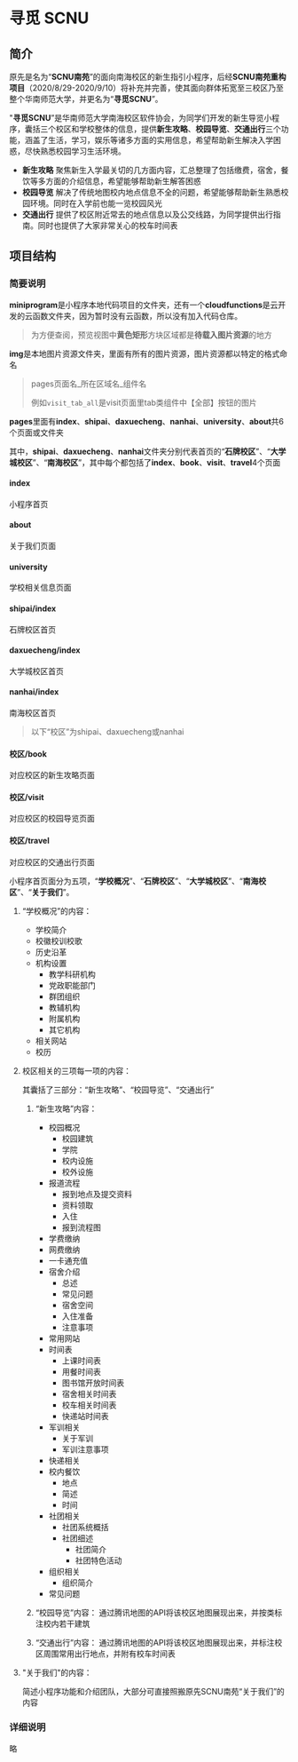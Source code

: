 # 寻觅 SCNU

## 简介

原先是名为“**SCNU南苑**”的面向南海校区的新生指引小程序，后经**SCNU南苑重构项目**（2020/8/29-2020/9/10）将补充并完善，使其面向群体拓宽至三校区乃至整个华南师范大学，并更名为“**寻觅SCNU**”。

"**寻觅SCNU**”是华南师范大学南海校区软件协会，为同学们开发的新生导览小程序，囊括三个校区和学校整体的信息，提供**新生攻略**、**校园导览**、**交通出行**三个功能，涵盖了生活，学习，娱乐等诸多方面的实用信息，希望帮助新生解决入学困惑，尽快熟悉校园学习生活环境。

- **新生攻略** 聚焦新生入学最关切的几方面内容，汇总整理了包括缴费，宿舍，餐饮等多方面的介绍信息，希望能够帮助新生解答困惑
- **校园导览** 解决了传统地图校内地点信息不全的问题，希望能够帮助新生熟悉校园环境。同时在入学前也能一览校园风光
- **交通出行** 提供了校区附近常去的地点信息以及公交线路，为同学提供出行指南。同时也提供了大家非常关心的校车时间表

## 项目结构

### 简要说明

**miniprogram**是小程序本地代码项目的文件夹，还有一个**cloudfunctions**是云开发的云函数文件夹，因为暂时没有云函数，所以没有加入代码仓库。

> 为方便查阅，预览视图中**黄色矩形**方块区域都是**待载入图片资源**的地方

**img**是本地图片资源文件夹，里面有所有的图片资源，图片资源都以特定的格式命名

>pages页面名\_所在区域名\_组件名
>
>例如`visit_tab_all`是visit页面里tab类组件中【全部】按钮的图片

**pages**里面有**index**、**shipai**、**daxuecheng**、**nanhai**、**university**、**about**共6个页面或文件夹

其中，**shipai**、**daxuecheng**、**nanhai**文件夹分别代表首页的“**石牌校区**”、“**大学城校区**”、“**南海校区**”，其中每个都包括了**index**、**book**、**visit**、**travel**4个页面

#### index

小程序首页

#### about

关于我们页面

#### university

学校相关信息页面

#### shipai/index

石牌校区首页

#### daxuecheng/index

大学城校区首页

#### nanhai/index

南海校区首页

> 以下“校区”为shipai、daxuecheng或nanhai

#### 校区/book

对应校区的新生攻略页面

#### 校区/visit

对应校区的校园导览页面

#### 校区/travel

对应校区的交通出行页面



小程序首页面分为五项，“**学校概况**”、“**石牌校区**”、“**大学城校区**”、“**南海校区**”、“**关于我们**”。

1. “学校概况”的内容：

   * 学校简介
   * 校徽校训校歌
   * 历史沿革
   * 机构设置
     - 教学科研机构
     - 党政职能部门
     - 群团组织
     - 教辅机构
     - 附属机构
     - 其它机构
   * 相关网站
   * 校历

2. 校区相关的三项每一项的内容：

   其囊括了三部分：“新生攻略”、“校园导览”、“交通出行”

   1. “新生攻略”内容：

      * 校园概况
        - 校园建筑
        - 学院
        - 校内设施
        - 校外设施
      * 报道流程
        - 报到地点及提交资料
        - 资料领取
        - 入住
        - 报到流程图
      * 学费缴纳
      * 网费缴纳
      * 一卡通充值
      * 宿舍介绍
        - 总述
        - 常见问题
        - 宿舍空间
        - 入住准备
        - 注意事项
      * 常用网站
      * 时间表
        - 上课时间表
        - 用餐时间表
        - 图书馆开放时间表
        - 宿舍相关时间表
        - 校车相关时间表
        - 快递站时间表
      * 军训相关
        - 关于军训
        - 军训注意事项
      * 快递相关
      * 校内餐饮
        - 地点
        - 简述
        - 时间
      * 社团相关
        - 社团系统概括
        - 社团细述
          + 社团简介
          + 社团特色活动
      * 组织相关
        - 组织简介
      * 常见问题

   2. “校园导览”内容：
      通过腾讯地图的API将该校区地图展现出来，并按类标注校内若干建筑

   3. “交通出行”内容：
      通过腾讯地图的API将该校区地图展现出来，并标注校区周围常用出行地点，并附有校车时间表

3. "关于我们"的内容：

   简述小程序功能和介绍团队，大部分可直接照搬原先SCNU南苑“关于我们”的内容


### 详细说明

略
